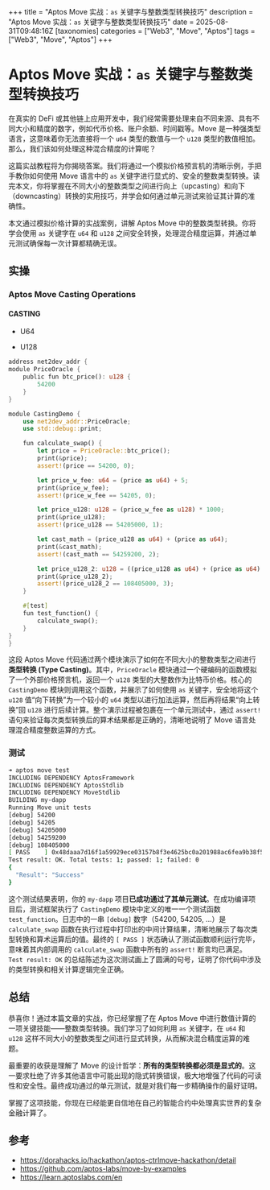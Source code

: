 +++
title = "Aptos Move 实战：`as` 关键字与整数类型转换技巧"
description = "Aptos Move 实战：`as` 关键字与整数类型转换技巧"
date = 2025-08-31T09:48:16Z
[taxonomies]
categories = ["Web3", "Move", "Aptos"]
tags = ["Web3", "Move", "Aptos"]
+++

<!-- more -->

# Aptos Move 实战：`as` 关键字与整数类型转换技巧

在真实的 DeFi 或其他链上应用开发中，我们经常需要处理来自不同来源、具有不同大小和精度的数字，例如代币价格、账户余额、时间戳等。Move 是一种强类型语言，这意味着你无法直接将一个 `u64` 类型的数值与一个 `u128` 类型的数值相加。那么，我们该如何处理这种混合精度的计算呢？

这篇实战教程将为你揭晓答案。我们将通过一个模拟价格预言机的清晰示例，手把手教你如何使用 Move 语言中的 `as` 关键字进行显式的、安全的整数类型转换。读完本文，你将掌握在不同大小的整数类型之间进行向上（upcasting）和向下（downcasting）转换的实用技巧，并学会如何通过单元测试来验证其计算的准确性。

本文通过模拟价格计算的实战案例，讲解 Aptos Move 中的整数类型转换。你将学会使用 `as` 关键字在 `u64` 和 `u128` 之间安全转换，处理混合精度运算，并通过单元测试确保每一次计算都精确无误。

## 实操

### Aptos Move  Casting Operations

#### CASTING

- U64

- U128

```rust
address net2dev_addr {
module PriceOracle {
    public fun btc_price(): u128 {
        54200
    }
}

module CastingDemo {
    use net2dev_addr::PriceOracle;
    use std::debug::print;

    fun calculate_swap() {
        let price = PriceOracle::btc_price();
        print(&price);
        assert!(price == 54200, 0);

        let price_w_fee: u64 = (price as u64) + 5;
        print(&price_w_fee);
        assert!(price_w_fee == 54205, 0);

        let price_u128: u128 = (price_w_fee as u128) * 1000;
        print(&price_u128);
        assert!(price_u128 == 54205000, 1);

        let cast_math = (price_u128 as u64) + (price as u64);
        print(&cast_math);
        assert!(cast_math == 54259200, 2);

        let price_u128_2: u128 = ((price_u128 as u64) + (price as u64) * 1000) as u128;
        print(&price_u128_2);
        assert!(price_u128_2 == 108405000, 3);
    }

    #[test]
    fun test_function() {
        calculate_swap();
    }
}
}


```

这段 Aptos Move 代码通过两个模块演示了如何在不同大小的整数类型之间进行**类型转换 (Type Casting)**。其中，`PriceOracle` 模块通过一个硬编码的函数模拟了一个外部价格预言机，返回一个 `u128` 类型的大整数作为比特币价格。核心的 `CastingDemo` 模块则调用这个函数，并展示了如何使用 `as` 关键字，安全地将这个 `u128` 值“向下转换”为一个较小的 `u64` 类型以进行加法运算，然后再将结果“向上转换”回 `u128` 进行后续计算。整个演示过程被包裹在一个单元测试中，通过 `assert!` 语句来验证每次类型转换后的算术结果都是正确的，清晰地说明了 Move 语言处理混合精度整数运算的方式。

### 测试

```bash
➜ aptos move test
INCLUDING DEPENDENCY AptosFramework
INCLUDING DEPENDENCY AptosStdlib
INCLUDING DEPENDENCY MoveStdlib
BUILDING my-dapp
Running Move unit tests
[debug] 54200
[debug] 54205
[debug] 54205000
[debug] 54259200
[debug] 108405000
[ PASS    ] 0x48daaa7d16f1a59929ece03157b8f3e4625bc0a201988ac6fea9b38f50db5ef3::CastingDemo::test_function
Test result: OK. Total tests: 1; passed: 1; failed: 0
{
  "Result": "Success"
}
```

这个测试结果表明，你的 `my-dapp` 项目**已成功通过了其单元测试**。在成功编译项目后，测试框架执行了 `CastingDemo` 模块中定义的唯一一个测试函数 `test_function`。日志中的一串 `[debug]` 数字（54200, 54205, ...）是 `calculate_swap` 函数在执行过程中打印出的中间计算结果，清晰地展示了每次类型转换和算术运算后的值。最终的 `[ PASS ]` 状态确认了测试函数顺利运行完毕，意味着其内部调用的 `calculate_swap` 函数中所有的 `assert!` 断言均已满足。 `Test result: OK` 的总结陈述为这次测试画上了圆满的句号，证明了你代码中涉及的类型转换和相关计算逻辑完全正确。

## 总结

恭喜你！通过本篇文章的实战，你已经掌握了在 Aptos Move 中进行数值计算的一项关键技能——整数类型转换。我们学习了如何利用 `as` 关键字，在 `u64` 和 `u128` 这样不同大小的整数类型之间进行显式转换，从而解决混合精度运算的难题。

最重要的收获是理解了 Move 的设计哲学：**所有的类型转换都必须是显式的**。这一要求杜绝了许多其他语言中可能出现的隐式转换错误，极大地增强了代码的可读性和安全性。最终成功通过的单元测试，就是对我们每一步精确操作的最好证明。

掌握了这项技能，你现在已经能更自信地在自己的智能合约中处理真实世界的复杂金融计算了。

## 参考

- <https://dorahacks.io/hackathon/aptos-ctrlmove-hackathon/detail>
- <https://github.com/aptos-labs/move-by-examples>
- <https://learn.aptoslabs.com/en>
